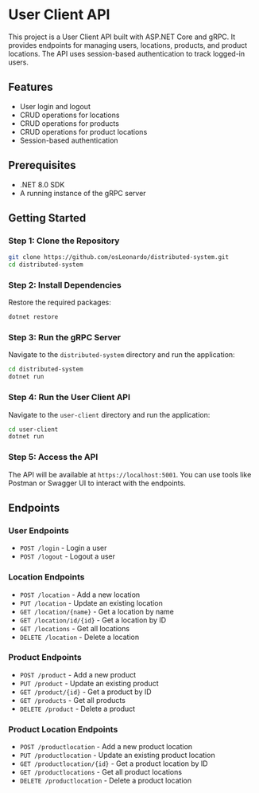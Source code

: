 # User Client API

This project is a User Client API built with ASP.NET Core and gRPC. It provides endpoints for managing users, locations, products, and product locations. The API uses session-based authentication to track logged-in users.

## Features

- User login and logout
- CRUD operations for locations
- CRUD operations for products
- CRUD operations for product locations
- Session-based authentication

## Prerequisites

- .NET 8.0 SDK
- A running instance of the gRPC server

## Getting Started

### Step 1: Clone the Repository

```sh
git clone https://github.com/osLeonardo/distributed-system.git
cd distributed-system
```

### Step 2: Install Dependencies

Restore the required packages:

```sh
dotnet restore
```

### Step 3: Run the gRPC Server

Navigate to the `distributed-system` directory and run the application:

```sh
cd distributed-system
dotnet run
```

### Step 4: Run the User Client API

Navigate to the `user-client` directory and run the application:

```sh
cd user-client
dotnet run
```

### Step 5: Access the API

The API will be available at `https://localhost:5001`. You can use tools like Postman or Swagger UI to interact with the endpoints.

## Endpoints

### User Endpoints

- `POST /login` - Login a user
- `POST /logout` - Logout a user

### Location Endpoints

- `POST /location` - Add a new location
- `PUT /location` - Update an existing location
- `GET /location/{name}` - Get a location by name
- `GET /location/id/{id}` - Get a location by ID
- `GET /locations` - Get all locations
- `DELETE /location` - Delete a location

### Product Endpoints

- `POST /product` - Add a new product
- `PUT /product` - Update an existing product
- `GET /product/{id}` - Get a product by ID
- `GET /products` - Get all products
- `DELETE /product` - Delete a product

### Product Location Endpoints

- `POST /productlocation` - Add a new product location
- `PUT /productlocation` - Update an existing product location
- `GET /productlocation/{id}` - Get a product location by ID
- `GET /productlocations` - Get all product locations
- `DELETE /productlocation` - Delete a product location